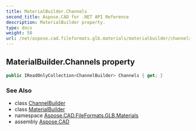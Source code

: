 ```yaml
---
title: MaterialBuilder.Channels
second_title: Aspose.CAD for .NET API Reference
description: MaterialBuilder property. 
type: docs
weight: 50
url: /net/aspose.cad.fileformats.glb.materials/materialbuilder/channels/
---
```

## MaterialBuilder.Channels property

```csharp
public IReadOnlyCollection<ChannelBuilder> Channels { get; }
```

### See Also

* class [ChannelBuilder](../../channelbuilder/)
* class [MaterialBuilder](../)
* namespace [Aspose.CAD.FileFormats.GLB.Materials](../../../aspose.cad.fileformats.glb.materials/)
* assembly [Aspose.CAD](../../../)


